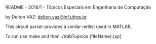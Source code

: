 README - 2018/1 - Tópicos Especiais em Engenharia de Computação

by Delton VAZ: delton.vaz@inf.ufrgs.br

This circuit parser provides a similar netlist used in MATLAB. 

To run use make and then ./trabTopicos {fileName}.[sp]




